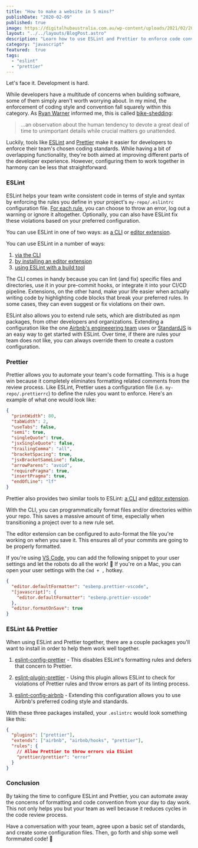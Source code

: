 ```yaml
---
title: "How to make a website in 5 mins?"
publishDate: "2020-02-09"
published: true
image: https://digitalhubaustralia.com.au/wp-content/uploads/2021/02/2021-02-24-2.jpg
layout: "../../layouts/BlogPost.astro"
description: "Learn how to use ESLint and Prettier to enforce code conventions and formatting."
category: "javascript"
featured:  true
tags:
  - "eslint"
  - "prettier"
---
```


Let's face it. Development is hard.

While developers have a multitude of concerns when building software, some of them simply aren't worth worrying about. In my mind, the enforcement of coding style and convention fall squarely within this category. As <a href="https://ryan.warner.codes/" target="_blank" >Ryan Warner</a> informed me, this is called <a href="https://whatis.techtarget.com/definition/Parkinsons-law-of-triviality-bikeshedding" target="_blank">bike-shedding</a>:

> ...an observation about the human tendency to devote a great deal of time to unimportant details while crucial matters go unattended.

Luckily, tools like <a href="https://eslint.org/" target="_blank">ESLint</a> and <a href="https://prettier.io/" target="_blank">Prettier</a> make it easier for developers to enforce their team's chosen coding standards. While having a bit of overlapping functionality, they're both aimed at improving different parts of the developer experience. However, configuring them to work together in harmony can be less that straightforward.

### ESLint

ESLint helps your team write consistent code in terms of style and syntax by enforcing the rules you define in your project's `my-repo/.eslintrc` configuration file. <a href="https://eslint.org/docs/rules/" target="_blank">For each rule</a>, you can choose to throw an error, log out a warning or ignore it altogether. Optionally, you can also have ESLint fix these violations based on your preferred configuration.

You can use ESLint in one of two ways: as <a href="https://eslint.org/docs/user-guide/" target="_blank">a CLI</a> or <a href="https://github.com/Microsoft/vscode-eslint" target="_blank">editor extension</a>.

You can use ESLint in a number of ways:

<ol>
  <li>
    <a href="https://eslint.org/docs/user-guide/" target="_blank">
      via the CLI
    </a>
  </li>
  <li>
    <a href="https://github.com/Microsoft/vscode-eslint" target="_blank">
      by installing an editor extension
    </a>
  </li>
  <li>
    <a href="https://webpack.js.org/loaders/eslint-loader/" target="_blank">
      using ESLint with a build tool
    </a>
  </li>
</ol>

The CLI comes in handy because you can lint (and fix) specific files and directories, use it in your pre-commit hooks, or integrate it into your CI/CD pipeline. Extensions, on the other hand, make your life easier when actually writing code by highlighting code blocks that break your preferred rules. In some cases, they can even suggest or fix violations on their own.

ESLint also allows you to extend rule sets, which are distributed as npm packages, from other developers and organizations. Extending a configuration like the one <a href="https://www.npmjs.com/package/eslint-config-airbnb" target="_blank">Airbnb's engineeering team</a> uses or <a href="https://github.com/standard/standard" target="_blank">StandardJS</a> is an easy way to get started with ESLint. Over time, if there are rules your team does not like, you can always override them to create a custom configuration.

### Prettier

Prettier allows you to automate your team's code formatting. This is a huge win because it completely eliminates formatting related comments from the review process. Like ESLint, Prettier uses a configuration file (i.e. `my-repo/.prettierrc`) to define the rules you want to enforce. Here's an example of what one would look like:

```json
{
  "printWidth": 80,
  "tabWidth": 2,
  "useTabs": false,
  "semi": true,
  "singleQuote": true,
  "jsxSingleQuote": false,
  "trailingComma": "all",
  "bracketSpacing": true,
  "jsxBracketSameLine": false,
  "arrowParens": "avoid",
  "requirePragma": true,
  "insertPragma": true,
  "endOfLine": "lf"
}
```

Prettier also provides two similar tools to ESLint: <a href="https://prettier.io/docs/en/cli.html" target="_blank">a CLI</a> and <a href="https://github.com/prettier/prettier-vscode" target="_blank">editor extension</a>.

With the CLI, you can programmatically format files and/or directories within your repo. This saves a massive amount of time, especially when transitioning a project over to a new rule set.

The editor extension can be configured to auto-format the file you're working on when you save it. This ensures all of your commits are going to be properly formatted.

If you're using <a href="https://code.visualstudio.com/" target="_blank">VS Code</a>, you can add the following snippet to your user settings and let the robots do all the work! 🤖 If you're on a Mac, you can open your user settings with the `Cmd + ,` hotkey.

```json
{
  "editor.defaultFormatter": "esbenp.prettier-vscode",
  "[javascript]": {
    "editor.defaultFormatter": "esbenp.prettier-vscode"
  },
  "editor.formatOnSave": true
}
```

### ESLint && Prettier

When using ESLint and Prettier together, there are a couple packages you'll want to install in order to help them work well together.

1. <a href="https://www.npmjs.com/package/eslint-config-prettier" target="\_blank">eslint-config-prettier</a> - This disables ESLint's formatting rules and defers that concern to Prettier.

2. <a href="https://www.npmjs.com/package/eslint-plugin-prettier" target="\_blank">eslint-plugin-prettier</a> - Using this plugin allows ESLint to check for violations of Prettier rules and throw errors as part of its linting process.

3. <a href="https://www.npmjs.com/package/eslint-config-airbnb" target="_blank">eslint-config-airbnb</a> - Extending this configuration allows you to use Airbnb's preferred coding style and standards.

With these three packages installed, your `.eslintrc` would look something like this:

```json
{
  "plugins": ["prettier"],
  "extends": ["airbnb", "airbnb/hooks", "prettier"],
  "rules": {
    // Allow Prettier to throw errors via ESLint
    "prettier/prettier": "error"
  }
}
```

### Conclusion

By taking the time to configure ESLint and Prettier, you can automate away the concerns of formatting and code convention from your day to day work. This not only helps you but your team as well because it reduces cycles in the code review process.

Have a conversation with your team, agree upon a basic set of standards, and create some configuration files. Then, go forth and ship some well formmated code! 🚀
